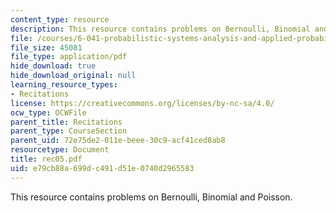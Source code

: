 ```yaml
---
content_type: resource
description: This resource contains problems on Bernoulli, Binomial and Poisson.
file: /courses/6-041-probabilistic-systems-analysis-and-applied-probability-spring-2006/e79cb88a699dc491d51e0740d2965583_rec05.pdf
file_size: 45081
file_type: application/pdf
hide_download: true
hide_download_original: null
learning_resource_types:
- Recitations
license: https://creativecommons.org/licenses/by-nc-sa/4.0/
ocw_type: OCWFile
parent_title: Recitations
parent_type: CourseSection
parent_uid: 72e75de2-011e-beee-30c9-acf41ced8ab8
resourcetype: Document
title: rec05.pdf
uid: e79cb88a-699d-c491-d51e-0740d2965583
---
```

This resource contains problems on Bernoulli, Binomial and Poisson.